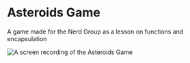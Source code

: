 # Asteroids Game
A game made for the Nerd Group as a lesson on functions and encapsulation

![A screen recording of the Asteroids Game](https://github.com/BlountNerdGroup/asteroids-game/blob/master/Asteroids-GIF.gif)
